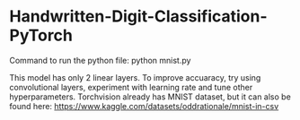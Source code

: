 # Handwritten-Digit-Classification-PyTorch

Command to run the python file: python mnist.py

This model has only 2 linear layers. To improve accuaracy, try using convolutional layers, experiment with learning rate and tune other hyperparameters.
Torchvision already has MNIST dataset, but it can also be found here: https://www.kaggle.com/datasets/oddrationale/mnist-in-csv
